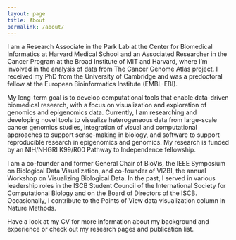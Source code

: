 ```yaml
---
layout: page
title: About
permalink: /about/
---
```


I am a Research Associate in the Park Lab at the Center for Biomedical Informatics at Harvard Medical School and an Associated Researcher in the Cancer Program at the Broad Institute of MIT and Harvard, where I’m involved in the analysis of data from The Cancer Genome Atlas project. I received my PhD from the University of Cambridge and was a predoctoral fellow at the European Bioinformatics Institute (EMBL-EBI).

My long-term goal is to develop computational tools that enable data-driven biomedical research, with a focus on visualization and exploration of genomics and epigenomics data. Currently, I am researching and developing novel tools to visualize heterogeneous data from large-scale cancer genomics studies, integration of visual and computational approaches to support sense-making in biology, and software to support reproducible research in epigenomics and genomics. My research is funded by an NIH/NHGRI K99/R00 Pathway to Independence fellowship.

I am a co-founder and former General Chair of BioVis, the IEEE Symposium on Biological Data Visualization, and co-founder of VIZBI, the annual Workshop on Visualizing Biological Data. In the past, I served in various leadership roles in the ISCB Student Council of the International Society for Computational Biology and on the Board of Directors of the ISCB. Occasionally, I contribute to the Points of View data visualization column in Nature Methods.

Have a look at my CV for more information about my background and experience or check out my research pages and publication list.